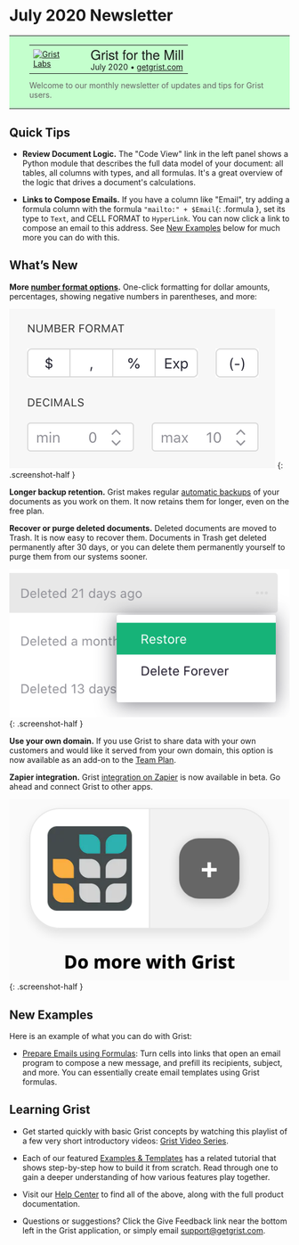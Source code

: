 # July 2020 Newsletter

<style>
  /* restore some poorly overridden defaults */
  .newsletter-header .table {
    background-color: initial;
    border: initial;
  }
  .newsletter-header .table > tbody > tr > td {
    padding: initial;
    border: initial;
    vertical-align: initial;
  }
  .newsletter-header img.header-img {
    padding: initial;
    max-width: initial;
    display: initial;
    padding: initial;
    line-height: initial;
    background-color: initial;
    border: initial;
    border-radius: initial;
    margin: initial;
  }

  /* copy newsletter styles, with a prefix for sufficient specificity */
  .newsletter-header .header {
    border: none;
    padding: 0;
    margin: 0;
  }
  .newsletter-header table > tbody > tr > td.header-image {
    width: 80px;
    padding-right: 16px;
  }
  .newsletter-header table > tbody > tr > td.header-text {
    background-color: #c4ffcd;
    padding: 16px 36px;
  }
  .newsletter-header table.header-top {
    border: none;
    padding: 0;
    margin: 0;
    width: 100%;
  }
  .header-title {
    font-family: Helvetica Neue, Helvetica, Arial, sans-serif;
    font-size: 24px;
    line-height: 28px;
  }
  .header-month {
  }
  .header-welcome {
    margin-top: 12px;
    color: #666666;
  }
</style>
<div class="newsletter-header">
<table class="header" cellpadding="0" cellspacing="0" border="0"><tr>
  <td class="header-text">
    <table class="header-top"><tr>
      <td class="header-image">
        <a href="https://www.getgrist.com">
          <img class="header-img" src="/images/newsletters/grist-labs.png" width="80" height="80" alt="Grist Labs" border="0">
        </a>
      </td>
      <td class="header-top-text">
        <div class="header-title">Grist for the Mill</div>
        <div class="header-month">July 2020
          &#8226; <a href="https://www.getgrist.com/">getgrist.com</a></div>
      </td>
    </tr></table>
    <div class="header-welcome">
      Welcome to our monthly newsletter of updates and tips for Grist users.
    </div>
  </td>
</tr></table>
</div>

## Quick Tips

- **Review Document Logic.** The "Code View" link in the left panel shows a Python
  module that describes the full data model of your document: all tables, all columns with types,
  and all formulas. It's a great overview of the logic that drives a document's calculations.

- **Links to Compose Emails.** If you have a column like "Email", try adding
  a formula column with the formula `"mailto:" + $Email`{: .formula }, set its type to `Text`, and
  CELL FORMAT to `HyperLink`. You can now click a link to compose an email to this address. See
  [New Examples](#new-examples) below for much more you can do with this.


## What’s New

**More [number format options](../col-types.md#numeric-columns).**
One-click formatting for dollar amounts, percentages, showing
negative numbers in parentheses, and more:

<span class="screenshot-large">*![hyperlink](../images/newsletters/2020-07/number-format.png)*</span>
{: .screenshot-half }

**Longer backup retention.** Grist makes regular [automatic backups](../automatic-backups.md) of
your documents as you work on them. It now retains them for longer, even on the free plan.

**Recover or purge deleted documents.** Deleted documents are moved to Trash. It is now easy to
recover them. Documents in Trash get deleted permanently after 30 days, or you can delete them
permanently yourself to purge them from our systems sooner.

<span class="screenshot-large">*![hyperlink](../images/newsletters/2020-07/delete-restore.png)*</span>
{: .screenshot-half }

**Use your own domain.** If you use Grist to share data with your own customers and would like it
served from your own domain, this option is now available as an add-on to the [Team
Plan](https://www.getgrist.com/pricing).

**Zapier integration.** Grist [integration on Zapier](https://zapier.com/apps/grist/integrations)
is now available in beta. Go ahead and connect Grist to other apps.

<span class="screenshot-large">*![hyperlink](../images/newsletters/2020-07/grist-zapier.png)*</span>
{: .screenshot-half }


## New Examples

Here is an example of what you can do with Grist:

- [Prepare Emails using Formulas](../examples/2020-07-email-compose.md): Turn cells into links
  that open an email program to compose a new message, and prefill its recipients, subject, and
  more. You can essentially create email templates using Grist formulas.

## Learning Grist

- Get started quickly with basic Grist concepts by watching this playlist
  of a few very short introductory videos:
  [Grist Video Series](https://www.youtube.com/playlist?list=PL3Q9Tu1JOy_4Mq8JlcjZXEMyJY69kda44).

- Each of our featured [Examples & Templates](https://docs.getgrist.com/p/templates)
  has a related tutorial that shows step-by-step how to build it
  from scratch. Read through one to gain a deeper understanding of how
  various features play together.

- Visit our [Help Center](../index.md) to
  find all of the above, along with the full product documentation.

- Questions or suggestions? Click the
  <span class="app-menu-item"><span class="grist-icon" style="--icon: var(--icon-Feedback)"></span> Give Feedback</span>
  link near the bottom left in the Grist application, or simply email
  <support@getgrist.com>.
